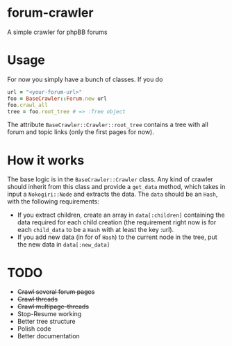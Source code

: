 # forum-crawler

A simple crawler for phpBB forums

# Usage

For now you simply have a bunch of classes. If you do

```ruby
url = "<your-forum-url>"
foo = BaseCrawler::Forum.new url
foo.crawl_all
tree = foo.root_tree # => :Tree object
```

The attribute `BaseCrawler::Crawler::root_tree` contains a tree with all forum and topic links (only the first pages for now).

# How it works

The base logic is in the `BaseCrawler::Crawler` class. Any kind of crawler should inherit from this class and provide a `get_data` method, which takes in input a `Nokogiri::Node` and extracts the data. The `data` should be an `Hash`, with the following requirements:
* If you extract children, create an array in `data[:children]` containing the data required for each child creation (the requirement right now is for each `child_data` to be a `Hash` with at least the key :url).
* If you add new data (in for of `Hash`) to the current node in the tree, put the new data in `data[:new_data]`

# TODO

* ~~Crawl several forum pages~~
* ~~Crawl threads~~
* ~~Crawl multipage-threads~~
* Stop-Resume working
* Better tree structure
* Polish code
* Better documentation
